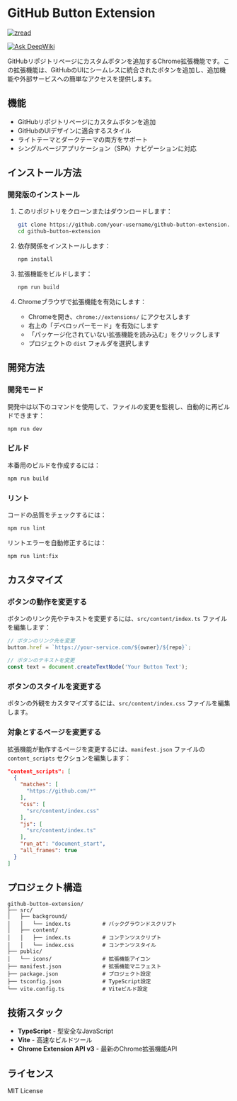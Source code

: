 # GitHub Button Extension

[![zread](https://img.shields.io/badge/Ask_Zread-_.svg?style=flat&color=00b0aa&labelColor=000000&logo=data%3Aimage%2Fsvg%2Bxml%3Bbase64%2CPHN2ZyB3aWR0aD0iMTYiIGhlaWdodD0iMTYiIHZpZXdCb3g9IjAgMCAxNiAxNiIgZmlsbD0ibm9uZSIgeG1sbnM9Imh0dHA6Ly93d3cudzMub3JnLzIwMDAvc3ZnIj4KPHBhdGggZD0iTTQuOTYxNTYgMS42MDAxSDIuMjQxNTZDMS44ODgxIDEuNjAwMSAxLjYwMTU2IDEuODg2NjQgMS42MDE1NiAyLjI0MDFWNC45NjAxQzEuNjAxNTYgNS4zMTM1NiAxLjg4ODEgNS42MDAxIDIuMjQxNTYgNS42MDAxSDQuOTYxNTZDNS4zMTUwMiA1LjYwMDEgNS42MDE1NiA1LjMxMzU2IDUuNjAxNTYgNC45NjAxVjIuMjQwMUM1LjYwMTU2IDEuODg2NjQgNS4zMTUwMiAxLjYwMDEgNC45NjE1NiAxLjYwMDFaIiBmaWxsPSIjZmZmIi8%2BCjxwYXRoIGQ9Ik00Ljk2MTU2IDEwLjM5OTlIMi4yNDE1NkMxLjg4ODEgMTAuMzk5OSAxLjYwMTU2IDEwLjY4NjQgMS42MDE1NiAxMS4wMzk5VjEzLjc1OTlDMS42MDE1NiAxNC4xMTM0IDEuODg4MSAxNC4zOTk5IDIuMjQxNTYgMTQuMzk5OUg0Ljk2MTU2QzUuMzE1MDIgMTQuMzk5OSA1LjYwMTU2IDE0LjExMzQgNS42MDE1NiAxMy43NTk5VjExLjAzOTlDNS42MDE1NiAxMC42ODY0IDUuMzE1MDIgMTAuMzk5OSA0Ljk2MTU2IDEwLjM5OTlaIiBmaWxsPSIjZmZmIi8%2BCjxwYXRoIGQ9Ik0xMy43NTg0IDEuNjAwMUgxMS4wMzg0QzEwLjY4NSAxLjYwMDEgMTAuMzk4NCAxLjg4NjY0IDEwLjM5ODQgMi4yNDAxVjQuOTYwMUMxMC4zOTg0IDUuMzEzNTYgMTAuNjg1IDUuNjAwMSAxMS4wMzg0IDUuNjAwMUgxMy43NTg0QzE0LjExMTkgNS42MDAxIDE0LjM5ODQgNS4zMTM1NiAxNC4zOTg0IDQuOTYwMVYyLjI0MDFDMTQuMzk4NCAxLjg4NjY0IDE0LjExMTkgMS42MDAxIDEzLjc1ODQgMS42MDAxWiIgZmlsbD0iI2ZmZiIvPgo8cGF0aCBkPSJNNCAxMkwxMiA0TDQgMTJaIiBmaWxsPSIjZmZmIi8%2BCjxwYXRoIGQ9Ik00IDEyTDEyIDQiIHN0cm9rZT0iI2ZmZiIgc3Ryb2tlLXdpZHRoPSIxLjUiIHN0cm9rZS1saW5lY2FwPSJyb3VuZCIvPgo8L3N2Zz4K&logoColor=ffffff)](https://zread.ai/kongyo2/github-button-extension)

[![Ask DeepWiki](https://deepwiki.com/badge.svg)](https://deepwiki.com/kongyo2/github-button-extension)

GitHubリポジトリページにカスタムボタンを追加するChrome拡張機能です。この拡張機能は、GitHubのUIにシームレスに統合されたボタンを追加し、追加機能や外部サービスへの簡単なアクセスを提供します。

## 機能

- GitHubリポジトリページにカスタムボタンを追加
- GitHubのUIデザインに適合するスタイル
- ライトテーマとダークテーマの両方をサポート
- シングルページアプリケーション（SPA）ナビゲーションに対応

## インストール方法

### 開発版のインストール

1. このリポジトリをクローンまたはダウンロードします：
   ```bash
   git clone https://github.com/your-username/github-button-extension.git
   cd github-button-extension
   ```

2. 依存関係をインストールします：
   ```bash
   npm install
   ```

3. 拡張機能をビルドします：
   ```bash
   npm run build
   ```

4. Chromeブラウザで拡張機能を有効にします：
   - Chromeを開き、`chrome://extensions/` にアクセスします
   - 右上の「デベロッパーモード」を有効にします
   - 「パッケージ化されていない拡張機能を読み込む」をクリックします
   - プロジェクトの `dist` フォルダを選択します

## 開発方法

### 開発モード

開発中は以下のコマンドを使用して、ファイルの変更を監視し、自動的に再ビルドできます：

```bash
npm run dev
```

### ビルド

本番用のビルドを作成するには：

```bash
npm run build
```

### リント

コードの品質をチェックするには：

```bash
npm run lint
```

リントエラーを自動修正するには：

```bash
npm run lint:fix
```

## カスタマイズ

### ボタンの動作を変更する

ボタンのリンク先やテキストを変更するには、`src/content/index.ts` ファイルを編集します：

```typescript
// ボタンのリンク先を変更
button.href = `https://your-service.com/${owner}/${repo}`;

// ボタンのテキストを変更
const text = document.createTextNode('Your Button Text');
```

### ボタンのスタイルを変更する

ボタンの外観をカスタマイズするには、`src/content/index.css` ファイルを編集します。

### 対象とするページを変更する

拡張機能が動作するページを変更するには、`manifest.json` ファイルの `content_scripts` セクションを編集します：

```json
"content_scripts": [
  {
    "matches": [
      "https://github.com/*"
    ],
    "css": [
      "src/content/index.css"
    ],
    "js": [
      "src/content/index.ts"
    ],
    "run_at": "document_start",
    "all_frames": true
  }
]
```

## プロジェクト構造

```
github-button-extension/
├── src/
│   ├── background/
│   │   └── index.ts          # バックグラウンドスクリプト
│   ├── content/
│   │   ├── index.ts          # コンテンツスクリプト
│   │   └── index.css         # コンテンツスタイル
├── public/
│   └── icons/                # 拡張機能アイコン
├── manifest.json             # 拡張機能マニフェスト
├── package.json              # プロジェクト設定
├── tsconfig.json             # TypeScript設定
└── vite.config.ts            # Viteビルド設定
```

## 技術スタック

- **TypeScript** - 型安全なJavaScript
- **Vite** - 高速なビルドツール
- **Chrome Extension API v3** - 最新のChrome拡張機能API

## ライセンス

MIT License 
